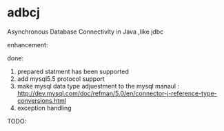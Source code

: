 adbcj
=====

Asynchronous Database Connectivity in Java ,like jdbc 

enhancement:

done:
1. prepared statment has been supported
2. add mysql5.5 protocol support
3. make mysql data type adjuestment to the mysql manaul : http://dev.mysql.com/doc/refman/5.0/en/connector-j-reference-type-conversions.html
4. exception handling 

TODO:

